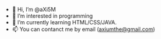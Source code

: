 - 👋 Hi, I’m @aXi5M
- 👀 I’m interested in programming
- 🌱 I’m currently learning HTML/CSS/JAVA.
- 📫 You can contanct me by email (axiumthe@gmail.com)

<!---
aXi5M/aXi5M is a ✨ special ✨ repository because its `README.md` (this file) appears on your GitHub profile.
You can click the Preview link to take a look at your changes.
--->
